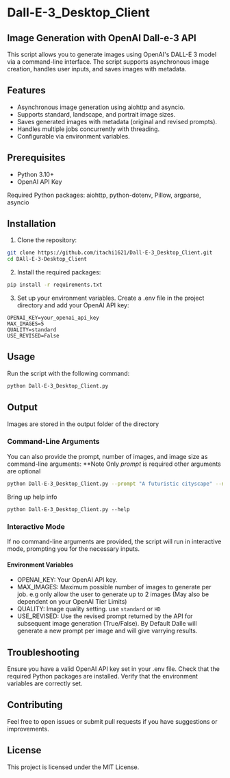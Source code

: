 # Dall-E-3_Desktop_Client
## Image Generation with OpenAI Dall-e-3 API

This script allows you to generate images using OpenAI's DALL-E 3 model via a command-line interface. The script supports asynchronous image creation, handles user inputs, and saves images with metadata.

## Features
- Asynchronous image generation using aiohttp and asyncio.
- Supports standard, landscape, and portrait image sizes.
- Saves generated images with metadata (original and revised prompts).
- Handles multiple jobs concurrently with threading.
- Configurable via environment variables.

## Prerequisites
- Python 3.10+
- OpenAI API Key

Required Python packages: aiohttp, python-dotenv, Pillow, argparse, asyncio

## Installation
1. Clone the repository:

```bash
git clone https://github.com/itachi1621/Dall-E-3_Desktop_Client.git
cd DAll-E-3-Desktop_Client
```

2. Install the required packages:

```bash
pip install -r requirements.txt
```
3. Set up your environment variables. Create a .env file in the project directory and add your OpenAI API key:

```env
OPENAI_KEY=your_openai_api_key
MAX_IMAGES=5
QUALITY=standard
USE_REVISED=False
```

## Usage
Run the script with the following command:

```bash
python Dall-E-3_Desktop_Client.py
```
## Output
Images are stored in the output folder of the directory

### Command-Line Arguments
You can also provide the prompt, number of images, and image size as command-line arguments:
**Note Only *prompt* is required other arguments are optional

```bash
python Dall-E-3_Desktop_Client.py --prompt "A futuristic cityscape" --number_of_images 3 --pic_size "l"
```

Bring up help info
```
python Dall-E-3_Desktop_Client.py --help
```
### Interactive Mode

If no command-line arguments are provided, the script will run in interactive mode, prompting you for the necessary inputs.

#### Environment Variables
- OPENAI_KEY: Your OpenAI API key.
- MAX_IMAGES: Maximum possible number of images to generate per job. e.g only allow the user to generate up to 2 images (May also be dependent on your OpenAI Tier Limits)
- QUALITY: Image quality setting. use `standard` or `HD`
- USE_REVISED: Use the revised prompt returned by the API for subsequent image generation (True/False). By Default Dalle will generate a new prompt per image and will give varrying results.

## Troubleshooting
Ensure you have a valid OpenAI API key set in your .env file.
Check that the required Python packages are installed.
Verify that the environment variables are correctly set.

## Contributing
Feel free to open issues or submit pull requests if you have suggestions or improvements.

## License
This project is licensed under the MIT License.
